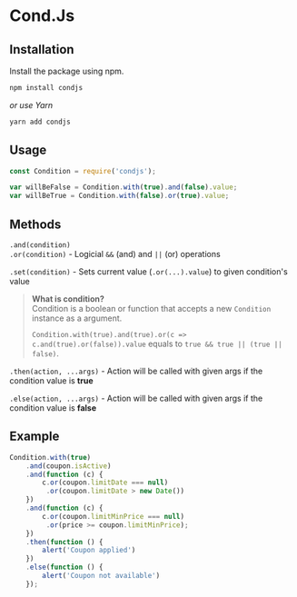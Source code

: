 # Cond.Js

## Installation

Install the package using npm.
```bash
npm install condjs
```
*or use Yarn*
```bash
yarn add condjs
```

## Usage

```js
const Condition = require('condjs');

var willBeFalse = Condition.with(true).and(false).value;
var willBeTrue = Condition.with(false).or(true).value;
```

## Methods

`.and(condition)`\
`.or(condition)` - Logicial `&&` (and) and `||` (or) operations

`.set(condition)` - Sets current value (`.or(...).value`) to given condition's value

> **What is condition?**\
> Condition is a boolean or function that accepts a new `Condition` instance as a argument.
>
> `Condition.with(true).and(true).or(c => c.and(true).or(false)).value` equals to `true && true || (true || false)`.

`.then(action, ...args)` - Action will be called with given args if the condition value is **true**

`.else(action, ...args)` - Action will be called with given args if the condition value is **false**

## Example

```js
Condition.with(true)
    .and(coupon.isActive)
    .and(function (c) {
        c.or(coupon.limitDate === null)
         .or(coupon.limitDate > new Date())
    })
    .and(function (c) {
        c.or(coupon.limitMinPrice === null)
         .or(price >= coupon.limitMinPrice);
    })
    .then(function () {
        alert('Coupon applied')
    })
    .else(function () {
        alert('Coupon not available')
    });
```